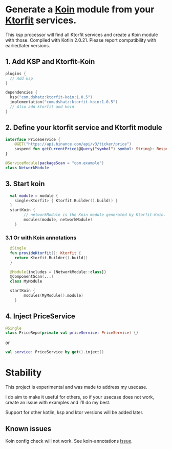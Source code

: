 # Generate a [Koin](https://github.com/InsertKoinIO/koin) module from your [Ktorfit](https://github.com/Foso/Ktorfit) services.

This ksp processor will find all Ktorfit services and create a Koin module with those.
Compiled with Kotlin 2.0.21. Please report compatibility with earlier/later versions.

## 1. Add KSP and Ktorfit-Koin
```kotlin
plugins {
  // Add ksp
}

dependencies {
  ksp("com.dshatz:ktorfit-koin:1.0.5")
  implementation("com.dshatz:ktorfit-koin:1.0.5")
  // Also add ktorfit and koin
}
```

## 2. Define your ktorfit service and Ktorfit module
```kotlin
interface PriceService {
    @GET("https://api.binance.com/api/v3/ticker/price")
    suspend fun getCurrentPrice(@Query("symbol") symbol: String): Response
}

@ServiceModule(packageScan = "com.example")
class NetworkModule
```

## 3. Start koin
```kotlin
  val module = module {
    single<Ktorfit> { Ktorfit.Builder().build() } 
  }
  startKoin {
        // networkModule is the Koin module generated by Ktorfit-Koin.
        modules(module, networkModule)
    }
```
### 3.1 Or with Koin annotations
```kotlin
  @Single
  fun provideKtorfit(): Ktorfit {
    return Ktorfit.Builder().build()
  }

  @Module(includes = [NetworkModule::class])
  @ComponentScan(...)
  class MyModule

  startKoin {
        modules(MyModule().module)
    }
```

## 4. Inject PriceService
```kotlin
@Single
class PriceRepo(private val priceService: PriceService) {}
```

or 

```kotlin
val service: PriceService by get().inject()
```

# Stability

This project is experimental and was made to address my usecase. 

I do aim to make it useful for others, so if your usecase does not work, create an issue with examples and I'll do my best.

Support for other kotlin, ksp and ktor versions will be added later.

## Known issues
Koin config check will not work. See koin-annotations [issue](https://github.com/InsertKoinIO/koin-annotations/issues/192).
